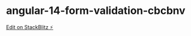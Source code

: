 # angular-14-form-validation-cbcbnv

[Edit on StackBlitz ⚡️](https://stackblitz.com/edit/angular-14-form-validation-ngdggv)